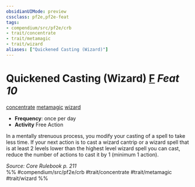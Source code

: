 ```yaml
---
obsidianUIMode: preview
cssclass: pf2e,pf2e-feat
tags:
- compendium/src/pf2e/crb
- trait/concentrate
- trait/metamagic
- trait/wizard
aliases: ["Quickened Casting (Wizard)"]
---
```

# Quickened Casting (Wizard)  [F](../../Rules/core-rulebook/chapter-9-playing-the-game.md#Actions "Free Action") *Feat 10*  
[concentrate](../../Rules/traits/concentrate.md)  [metamagic](../../Rules/traits/metamagic.md)  [wizard](../../Rules/traits/wizard.md)  

- **Frequency**: once per day
- **Activity** Free Action

In a mentally strenuous process, you modify your casting of a spell to take less time. If your next action is to cast a wizard cantrip or a wizard spell that is at least 2 levels lower than the highest level wizard spell you can cast, reduce the number of actions to cast it by 1 (minimum 1 action).

*Source: Core Rulebook p. 211*  
%% #compendium/src/pf2e/crb #trait/concentrate #trait/metamagic #trait/wizard %%